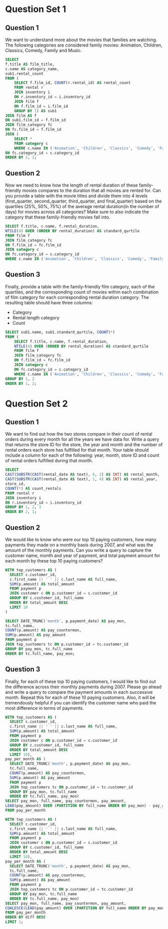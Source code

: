 # Question Set 1
## Question 1
We want to understand more about the movies that families are watching. The following categories are considered family movies: Animation, Children, Classics, Comedy, Family and Music.

```sql
SELECT 
f.title AS film_title,
c.name AS category_name,
sub1.rental_count
FROM (
	SELECT f.film_id, COUNT(r.rental_id) AS rental_count
	FROM rental r
	JOIN inventory i
	ON r.inventory_id = i.inventory_id
	JOIN film f
	ON f.film_id = i.film_id
	GROUP BY 1) AS sub1
JOIN film AS f
ON sub1.film_id = f.film_id
JOIN film_category fc
ON fc.film_id = f.film_id
JOIN (
	SELECT *
    FROM category c
	WHERE c.name IN ('Animation', 'Children', 'Classics', 'Comedy', 'Family', 'Music')) AS c
ON fc.category_id = c.category_id
ORDER BY 2, 1;
```

## Question 2
Now we need to know how the length of rental duration of these family-friendly movies compares to the duration that all movies are rented for. Can you provide a table with the movie titles and divide them into 4 levels (first_quarter, second_quarter, third_quarter, and final_quarter) based on the quartiles (25%, 50%, 75%) of the average rental duration(in the number of days) for movies across all categories? Make sure to also indicate the category that these family-friendly movies fall into.

```sql
SELECT f.title, c.name, f.rental_duration,
NTILE(4) OVER (ORDER BY rental_duration) AS standard_qurtile
FROM film f
JOIN film_category fc
ON f.film_id = fc.film_id
JOIN category c
ON fc.category_id = c.category_id
WHERE c.name IN ('Animation', 'Children', 'Classics', 'Comedy', 'Family', 'Music');
```

## Question 3
Finally, provide a table with the family-friendly film category, each of the quartiles, and the corresponding count of movies within each combination of film category for each corresponding rental duration category. The resulting table should have three columns:

* Category
* Rental length category
* Count

```sql
SELECT sub1.name, sub1.standard_qurtile, COUNT(*)
FROM (
	SELECT f.title, c.name, f.rental_duration,
	NTILE(4) OVER (ORDER BY rental_duration) AS standard_qurtile
	FROM film f
	JOIN film_category fc
	ON f.film_id = fc.film_id
	JOIN category c
	ON fc.category_id = c.category_id
	WHERE c.name IN ('Animation', 'Children', 'Classics', 'Comedy', 'Family', 'Music')) sub1
GROUP BY 1, 2
ORDER BY 1, 2;
```

# Question Set 2

## Question 1
We want to find out how the two stores compare in their count of rental orders during every month for all the years we have data for. Write a query that returns the store ID for the store, the year and month and the number of rental orders each store has fulfilled for that month. Your table should include a column for each of the following: year, month, store ID and count of rental orders fulfilled during that month.

```sql
SELECT
CAST(SUBSTR(CAST(rental_date AS text), 6, 2) AS INT) AS rental_month,
CAST(SUBSTR(CAST(rental_date AS text), 1, 4) AS INT) AS rental_year,
store_id,
COUNT(*) AS count_rentals
FROM rental r
JOIN inventory i
ON r.inventory_id = i.inventory_id
GROUP BY 1, 2, 3
ORDER BY 2, 1;
```

## Question 2
We would like to know who were our top 10 paying customers, how many payments they made on a monthly basis during 2007, and what was the amount of the monthly payments. Can you write a query to capture the customer name, month and year of payment, and total payment amount for each month by these top 10 paying customers?

```sql
WITH top_customers AS (
  SELECT c.customer_id,
  c.first_name || ' ' || c.last_name AS full_name,
  SUM(p.amount) AS total_amount
  FROM payment p
  JOIN customer c ON p.customer_id = c.customer_id
  GROUP BY c.customer_id, full_name
  ORDER BY total_amount DESC
  LIMIT 10
)

SELECT DATE_TRUNC('month', p.payment_date) AS pay_mon,
tc.full_name,
COUNT(p.amount) AS pay_countermon,
SUM(p.amount) AS pay_amount
FROM payment p
JOIN top_customers tc ON p.customer_id = tc.customer_id
GROUP BY pay_mon, tc.full_name
ORDER BY tc.full_name, pay_mon;
```

## Question 3

Finally, for each of these top 10 paying customers, I would like to find out the difference across their monthly payments during 2007. Please go ahead and write a query to compare the payment amounts in each successive month. Repeat this for each of these 10 paying customers. Also, it will be tremendously helpful if you can identify the customer name who paid the most difference in terms of payments.

```sql
WITH top_customers AS (
  SELECT c.customer_id,
  c.first_name || ' ' || c.last_name AS full_name,
  SUM(p.amount) AS total_amount
  FROM payment p
  JOIN customer c ON p.customer_id = c.customer_id
  GROUP BY c.customer_id, full_name
  ORDER BY total_amount DESC
  LIMIT 10),
pay_per_month AS (
  SELECT DATE_TRUNC('month', p.payment_date) AS pay_mon,
  tc.full_name,
  COUNT(p.amount) AS pay_countermon,
  SUM(p.amount) AS pay_amount
  FROM payment p
  JOIN top_customers tc ON p.customer_id = tc.customer_id
  GROUP BY pay_mon, tc.full_name
  ORDER BY tc.full_name, pay_mon)
SELECT pay_mon, full_name, pay_countermon, pay_amount,
LEAD(pay_amount) OVER (PARTITION BY full_name ORDER BY pay_mon) - pay_amount AS diff
FROM pay_per_month
```

```sql
WITH top_customers AS (
  SELECT c.customer_id,
  c.first_name || ' ' || c.last_name AS full_name,
  SUM(p.amount) AS total_amount
  FROM payment p
  JOIN customer c ON p.customer_id = c.customer_id
  GROUP BY c.customer_id, full_name
  ORDER BY total_amount DESC
  LIMIT 10),
pay_per_month AS (
  SELECT DATE_TRUNC('month', p.payment_date) AS pay_mon,
  tc.full_name,
  COUNT(p.amount) AS pay_countermon,
  SUM(p.amount) AS pay_amount
  FROM payment p
  JOIN top_customers tc ON p.customer_id = tc.customer_id
  GROUP BY pay_mon, tc.full_name
  ORDER BY tc.full_name, pay_mon)
SELECT pay_mon, full_name, pay_countermon, pay_amount,
COALESCE(LEAD(pay_amount) OVER (PARTITION BY full_name ORDER BY pay_mon) - pay_amount, 0) AS diff
FROM pay_per_month
ORDER BY diff DESC
LIMIT 1;
```